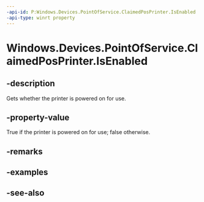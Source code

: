 ```yaml
---
-api-id: P:Windows.Devices.PointOfService.ClaimedPosPrinter.IsEnabled
-api-type: winrt property
---
```


<!-- Property syntax
public bool IsEnabled { get; }
-->

# Windows.Devices.PointOfService.ClaimedPosPrinter.IsEnabled

## -description
Gets whether the printer is powered on for use.

## -property-value
True if the printer is powered on for use; false otherwise.

## -remarks

## -examples

## -see-also
